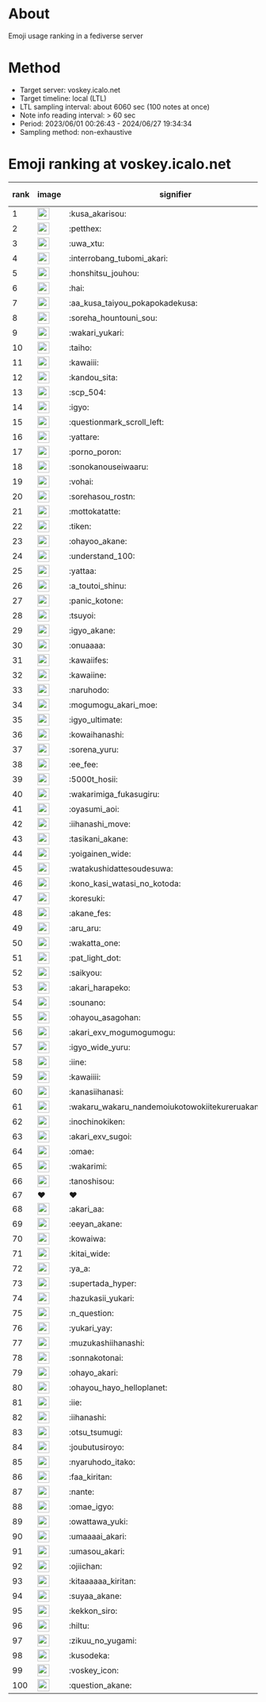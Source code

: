 # About
Emoji usage ranking in a fediverse server

# Method
- Target server: voskey.icalo.net
- Target timeline: local (LTL)
- LTL sampling interval: about 6060 sec (100 notes at once)
- Note info reading interval: > 60 sec
- Period: 2023/06/01 00:26:43 - 2024/06/27 19:34:34 
- Sampling method: non-exhaustive

# Emoji ranking at voskey.icalo.net

|rank|image|signifier|type|frequency score|
|----|----|----|----|----|
|1|<img height="24" src="https://voskey.icalo.net/emoji/kusa_akarisou.webp">|:kusa_akarisou:|custom|28125|
|2|<img height="24" src="https://voskey.icalo.net/emoji/petthex.webp">|:petthex:|custom|19726|
|3|<img height="24" src="https://voskey.icalo.net/emoji/uwa_xtu.webp">|:uwa_xtu:|custom|11602|
|4|<img height="24" src="https://voskey.icalo.net/emoji/interrobang_tubomi_akari.webp">|:interrobang_tubomi_akari:|custom|10358|
|5|<img height="24" src="https://voskey.icalo.net/emoji/honshitsu_jouhou.webp">|:honshitsu_jouhou:|custom|8735|
|6|<img height="24" src="https://voskey.icalo.net/emoji/hai.webp">|:hai:|custom|7677|
|7|<img height="24" src="https://voskey.icalo.net/emoji/aa_kusa_taiyou_pokapokadekusa.webp">|:aa_kusa_taiyou_pokapokadekusa:|custom|7672|
|8|<img height="24" src="https://voskey.icalo.net/emoji/soreha_hountouni_sou.webp">|:soreha_hountouni_sou:|custom|6864|
|9|<img height="24" src="https://voskey.icalo.net/emoji/wakari_yukari.webp">|:wakari_yukari:|custom|6686|
|10|<img height="24" src="https://voskey.icalo.net/emoji/taiho.webp">|:taiho:|custom|6564|
|11|<img height="24" src="https://voskey.icalo.net/emoji/kawaiii.webp">|:kawaiii:|custom|5847|
|12|<img height="24" src="https://voskey.icalo.net/emoji/kandou_sita.webp">|:kandou_sita:|custom|5772|
|13|<img height="24" src="https://voskey.icalo.net/emoji/scp_504.webp">|:scp_504:|custom|5584|
|14|<img height="24" src="https://voskey.icalo.net/emoji/igyo.webp">|:igyo:|custom|4406|
|15|<img height="24" src="https://voskey.icalo.net/emoji/questionmark_scroll_left.webp">|:questionmark_scroll_left:|custom|4281|
|16|<img height="24" src="https://voskey.icalo.net/emoji/yattare.webp">|:yattare:|custom|4272|
|17|<img height="24" src="https://voskey.icalo.net/emoji/porno_poron.webp">|:porno_poron:|custom|4240|
|18|<img height="24" src="https://voskey.icalo.net/emoji/sonokanouseiwaaru.webp">|:sonokanouseiwaaru:|custom|4000|
|19|<img height="24" src="https://voskey.icalo.net/emoji/vohai.webp">|:vohai:|custom|3942|
|20|<img height="24" src="https://voskey.icalo.net/emoji/sorehasou_rostn.webp">|:sorehasou_rostn:|custom|3841|
|21|<img height="24" src="https://voskey.icalo.net/emoji/mottokatatte.webp">|:mottokatatte:|custom|3685|
|22|<img height="24" src="https://voskey.icalo.net/emoji/tiken.webp">|:tiken:|custom|3557|
|23|<img height="24" src="https://voskey.icalo.net/emoji/ohayoo_akane.webp">|:ohayoo_akane:|custom|3532|
|24|<img height="24" src="https://voskey.icalo.net/emoji/understand_100.webp">|:understand_100:|custom|3459|
|25|<img height="24" src="https://voskey.icalo.net/emoji/yattaa.webp">|:yattaa:|custom|3365|
|26|<img height="24" src="https://voskey.icalo.net/emoji/a_toutoi_shinu.webp">|:a_toutoi_shinu:|custom|3140|
|27|<img height="24" src="https://voskey.icalo.net/emoji/panic_kotone.webp">|:panic_kotone:|custom|3031|
|28|<img height="24" src="https://voskey.icalo.net/emoji/tsuyoi.webp">|:tsuyoi:|custom|3030|
|29|<img height="24" src="https://voskey.icalo.net/emoji/igyo_akane.webp">|:igyo_akane:|custom|2950|
|30|<img height="24" src="https://voskey.icalo.net/emoji/onuaaaa.webp">|:onuaaaa:|custom|2949|
|31|<img height="24" src="https://voskey.icalo.net/emoji/kawaiifes.webp">|:kawaiifes:|custom|2809|
|32|<img height="24" src="https://voskey.icalo.net/emoji/kawaiine.webp">|:kawaiine:|custom|2785|
|33|<img height="24" src="https://voskey.icalo.net/emoji/naruhodo.webp">|:naruhodo:|custom|2716|
|34|<img height="24" src="https://voskey.icalo.net/emoji/mogumogu_akari_moe.webp">|:mogumogu_akari_moe:|custom|2684|
|35|<img height="24" src="https://voskey.icalo.net/emoji/igyo_ultimate.webp">|:igyo_ultimate:|custom|2659|
|36|<img height="24" src="https://voskey.icalo.net/emoji/kowaihanashi.webp">|:kowaihanashi:|custom|2656|
|37|<img height="24" src="https://voskey.icalo.net/emoji/sorena_yuru.webp">|:sorena_yuru:|custom|2442|
|38|<img height="24" src="https://voskey.icalo.net/emoji/ee_fee.webp">|:ee_fee:|custom|2409|
|39|<img height="24" src="https://voskey.icalo.net/emoji/5000t_hosii.webp">|:5000t_hosii:|custom|2398|
|40|<img height="24" src="https://voskey.icalo.net/emoji/wakarimiga_fukasugiru.webp">|:wakarimiga_fukasugiru:|custom|2392|
|41|<img height="24" src="https://voskey.icalo.net/emoji/oyasumi_aoi.webp">|:oyasumi_aoi:|custom|2366|
|42|<img height="24" src="https://voskey.icalo.net/emoji/iihanashi_move.webp">|:iihanashi_move:|custom|2332|
|43|<img height="24" src="https://voskey.icalo.net/emoji/tasikani_akane.webp">|:tasikani_akane:|custom|2131|
|44|<img height="24" src="https://voskey.icalo.net/emoji/yoigainen_wide.webp">|:yoigainen_wide:|custom|2118|
|45|<img height="24" src="https://voskey.icalo.net/emoji/watakushidattesoudesuwa.webp">|:watakushidattesoudesuwa:|custom|2062|
|46|<img height="24" src="https://voskey.icalo.net/emoji/kono_kasi_watasi_no_kotoda.webp">|:kono_kasi_watasi_no_kotoda:|custom|2031|
|47|<img height="24" src="https://voskey.icalo.net/emoji/koresuki.webp">|:koresuki:|custom|2010|
|48|<img height="24" src="https://voskey.icalo.net/emoji/akane_fes.webp">|:akane_fes:|custom|2006|
|49|<img height="24" src="https://voskey.icalo.net/emoji/aru_aru.webp">|:aru_aru:|custom|1990|
|50|<img height="24" src="https://voskey.icalo.net/emoji/wakatta_one.webp">|:wakatta_one:|custom|1990|
|51|<img height="24" src="https://voskey.icalo.net/emoji/pat_light_dot.webp">|:pat_light_dot:|custom|1977|
|52|<img height="24" src="https://voskey.icalo.net/emoji/saikyou.webp">|:saikyou:|custom|1894|
|53|<img height="24" src="https://voskey.icalo.net/emoji/akari_harapeko.webp">|:akari_harapeko:|custom|1893|
|54|<img height="24" src="https://voskey.icalo.net/emoji/sounano.webp">|:sounano:|custom|1871|
|55|<img height="24" src="https://voskey.icalo.net/emoji/ohayou_asagohan.webp">|:ohayou_asagohan:|custom|1870|
|56|<img height="24" src="https://voskey.icalo.net/emoji/akari_exv_mogumogumogu.webp">|:akari_exv_mogumogumogu:|custom|1785|
|57|<img height="24" src="https://voskey.icalo.net/emoji/igyo_wide_yuru.webp">|:igyo_wide_yuru:|custom|1754|
|58|<img height="24" src="https://voskey.icalo.net/emoji/iine.webp">|:iine:|custom|1737|
|59|<img height="24" src="https://voskey.icalo.net/emoji/kawaiiii.webp">|:kawaiiii:|custom|1630|
|60|<img height="24" src="https://voskey.icalo.net/emoji/kanasiihanasi.webp">|:kanasiihanasi:|custom|1612|
|61|<img height="24" src="https://voskey.icalo.net/emoji/wakaru_wakaru_nandemoiukotowokiitekureruakanetyan.webp">|:wakaru_wakaru_nandemoiukotowokiitekureruakanetyan:|custom|1603|
|62|<img height="24" src="https://voskey.icalo.net/emoji/inochinokiken.webp">|:inochinokiken:|custom|1595|
|63|<img height="24" src="https://voskey.icalo.net/emoji/akari_exv_sugoi.webp">|:akari_exv_sugoi:|custom|1592|
|64|<img height="24" src="https://voskey.icalo.net/emoji/omae.webp">|:omae:|custom|1546|
|65|<img height="24" src="https://voskey.icalo.net/emoji/wakarimi.webp">|:wakarimi:|custom|1536|
|66|<img height="24" src="https://voskey.icalo.net/emoji/tanoshisou.webp">|:tanoshisou:|custom|1527|
|67|❤|❤|unicode|1527|
|68|<img height="24" src="https://voskey.icalo.net/emoji/akari_aa.webp">|:akari_aa:|custom|1494|
|69|<img height="24" src="https://voskey.icalo.net/emoji/eeyan_akane.webp">|:eeyan_akane:|custom|1491|
|70|<img height="24" src="https://voskey.icalo.net/emoji/kowaiwa.webp">|:kowaiwa:|custom|1465|
|71|<img height="24" src="https://voskey.icalo.net/emoji/kitai_wide.webp">|:kitai_wide:|custom|1454|
|72|<img height="24" src="https://voskey.icalo.net/emoji/ya_a.webp">|:ya_a:|custom|1437|
|73|<img height="24" src="https://voskey.icalo.net/emoji/supertada_hyper.webp">|:supertada_hyper:|custom|1400|
|74|<img height="24" src="https://voskey.icalo.net/emoji/hazukasii_yukari.webp">|:hazukasii_yukari:|custom|1360|
|75|<img height="24" src="https://voskey.icalo.net/emoji/n_question.webp">|:n_question:|custom|1343|
|76|<img height="24" src="https://voskey.icalo.net/emoji/yukari_yay.webp">|:yukari_yay:|custom|1336|
|77|<img height="24" src="https://voskey.icalo.net/emoji/muzukashiihanashi.webp">|:muzukashiihanashi:|custom|1314|
|78|<img height="24" src="https://voskey.icalo.net/emoji/sonnakotonai.webp">|:sonnakotonai:|custom|1310|
|79|<img height="24" src="https://voskey.icalo.net/emoji/ohayo_akari.webp">|:ohayo_akari:|custom|1305|
|80|<img height="24" src="https://voskey.icalo.net/emoji/ohayou_hayo_helloplanet.webp">|:ohayou_hayo_helloplanet:|custom|1292|
|81|<img height="24" src="https://voskey.icalo.net/emoji/iie.webp">|:iie:|custom|1241|
|82|<img height="24" src="https://voskey.icalo.net/emoji/iihanashi.webp">|:iihanashi:|custom|1239|
|83|<img height="24" src="https://voskey.icalo.net/emoji/otsu_tsumugi.webp">|:otsu_tsumugi:|custom|1231|
|84|<img height="24" src="https://voskey.icalo.net/emoji/joubutusiroyo.webp">|:joubutusiroyo:|custom|1218|
|85|<img height="24" src="https://voskey.icalo.net/emoji/nyaruhodo_itako.webp">|:nyaruhodo_itako:|custom|1218|
|86|<img height="24" src="https://voskey.icalo.net/emoji/faa_kiritan.webp">|:faa_kiritan:|custom|1214|
|87|<img height="24" src="https://voskey.icalo.net/emoji/nante.webp">|:nante:|custom|1201|
|88|<img height="24" src="https://voskey.icalo.net/emoji/omae_igyo.webp">|:omae_igyo:|custom|1198|
|89|<img height="24" src="https://voskey.icalo.net/emoji/owattawa_yuki.webp">|:owattawa_yuki:|custom|1187|
|90|<img height="24" src="https://voskey.icalo.net/emoji/umaaaai_akari.webp">|:umaaaai_akari:|custom|1163|
|91|<img height="24" src="https://voskey.icalo.net/emoji/umasou_akari.webp">|:umasou_akari:|custom|1142|
|92|<img height="24" src="https://voskey.icalo.net/emoji/ojiichan.webp">|:ojiichan:|custom|1140|
|93|<img height="24" src="https://voskey.icalo.net/emoji/kitaaaaaa_kiritan.webp">|:kitaaaaaa_kiritan:|custom|1122|
|94|<img height="24" src="https://voskey.icalo.net/emoji/suyaa_akane.webp">|:suyaa_akane:|custom|1121|
|95|<img height="24" src="https://voskey.icalo.net/emoji/kekkon_siro.webp">|:kekkon_siro:|custom|1119|
|96|<img height="24" src="https://voskey.icalo.net/emoji/hiltu.webp">|:hiltu:|custom|1118|
|97|<img height="24" src="https://voskey.icalo.net/emoji/zikuu_no_yugami.webp">|:zikuu_no_yugami:|custom|1118|
|98|<img height="24" src="https://voskey.icalo.net/emoji/kusodeka.webp">|:kusodeka:|custom|1117|
|99|<img height="24" src="https://voskey.icalo.net/emoji/voskey_icon.webp">|:voskey_icon:|custom|1070|
|100|<img height="24" src="https://voskey.icalo.net/emoji/question_akane.webp">|:question_akane:|custom|1064|
